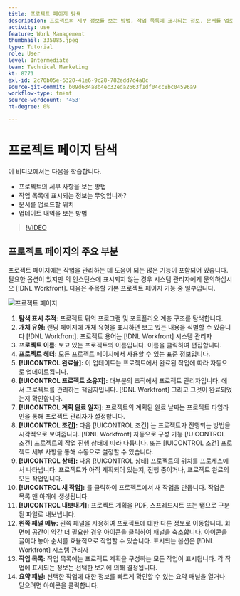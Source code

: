 ```yaml
---
title: 프로젝트 페이지 탐색
description: 프로젝트의 세부 정보를 보는 방법, 작업 목록에 표시되는 정보, 문서를 업로드할 위치, 에서 업데이트 내역을 보는 방법을 알아봅니다. [!DNL  Workfront].
activity: use
feature: Work Management
thumbnail: 335085.jpeg
type: Tutorial
role: User
level: Intermediate
team: Technical Marketing
kt: 8771
exl-id: 2c70b05e-6320-41e6-9c28-782edd7d4a8c
source-git-commit: b09d634a8b4ec32eda2663f1df04cc8bc04596a9
workflow-type: tm+mt
source-wordcount: '453'
ht-degree: 0%

---
```


# 프로젝트 페이지 탐색

이 비디오에서는 다음을 학습합니다.

* 프로젝트의 세부 사항을 보는 방법
* 작업 목록에 표시되는 정보는 무엇입니까?
* 문서를 업로드할 위치
* 업데이트 내역을 보는 방법

>[!VIDEO](https://video.tv.adobe.com/v/335085/?quality=12)

## 프로젝트 페이지의 주요 부분

프로젝트 페이지에는 작업을 관리하는 데 도움이 되는 많은 기능이 포함되어 있습니다. 필요한 옵션이 있지만 의 인스턴스에 표시되지 않는 경우 시스템 관리자에게 문의하십시오 [!DNL Workfront]. 다음은 주목할 기본 프로젝트 페이지 기능 중 일부입니다.

![프로젝트 페이지](assets/project-page-graphic-for-planner.png)

1. **탐색 표시 추적:** 프로젝트 뒤의 프로그램 및 포트폴리오 계층 구조를 탐색합니다.
2. **개체 유형:** 랜딩 페이지에 개체 유형을 표시하면 보고 있는 내용을 식별할 수 있습니다 [!DNL Workfront]. 프로젝트 용어는 [!DNL Workfront] 시스템 관리자
3. **프로젝트 이름:** 보고 있는 프로젝트의 이름입니다. 이름을 클릭하여 편집합니다.
4. **프로젝트 헤더:** 모든 프로젝트 페이지에서 사용할 수 있는 표준 정보입니다.
5. **[!UICONTROL 완료율]:** 이 업데이트는 프로젝트에서 완료된 작업에 따라 자동으로 업데이트됩니다.
6. **[!UICONTROL 프로젝트 소유자]:** 대부분의 조직에서 프로젝트 관리자입니다. 에서 프로젝트를 관리하는 책임자입니다. [!DNL Workfront] 그리고 그것이 완료되었는지 확인합니다.
7. **[!UICONTROL 계획 완료 일자]:** 프로젝트의 계획된 완료 날짜는 프로젝트 타임라인을 통해 프로젝트 관리자가 설정합니다.
8. **[!UICONTROL 조건]:** 다음 [!UICONTROL 조건] 는 프로젝트가 진행되는 방법을 시각적으로 보여줍니다. [!DNL Workfront] 자동으로 구성 가능 [!UICONTROL 조건] 프로젝트의 작업 진행 상태에 따라 다릅니다. 또는 [!UICONTROL 조건] 프로젝트 세부 사항을 통해 수동으로 설정할 수 있습니다.
9. **[!UICONTROL 상태]:** 다음 [!UICONTROL 상태] 프로젝트의 위치를 프로세스에서 나타냅니다. 프로젝트가 아직 계획되어 있는지, 진행 중이거나, 프로젝트 완료의 모든 작업입니다.
10. **[!UICONTROL 새 작업]:** 를 클릭하여 프로젝트에서 새 작업을 만듭니다. 작업은 목록 맨 아래에 생성됩니다.
11. **[!UICONTROL 내보내기]:** 프로젝트 계획을 PDF, 스프레드시트 또는 탭으로 구분된 파일로 내보냅니다.
12. **왼쪽 패널 메뉴:** 왼쪽 패널을 사용하여 프로젝트에 대한 다른 정보로 이동합니다. 화면에 공간이 약간 더 필요한 경우 아이콘을 클릭하여 패널을 축소합니다. 아이콘을 끌어다 놓아 순서를 효율적으로 작업할 수 있습니다. 표시되는 옵션은 [!DNL Workfront] 시스템 관리자
13. **작업 목록:** 작업 목록에는 프로젝트 계획을 구성하는 모든 작업이 표시됩니다. 각 작업에 표시되는 정보는 선택한 보기에 의해 결정됩니다.
14. **요약 패널:** 선택한 작업에 대한 정보를 빠르게 확인할 수 있는 요약 패널을 열거나 닫으려면 아이콘을 클릭합니다.

<!---
learn more:
simplified left navigation
edit projects
new toolbar for lists
--->
